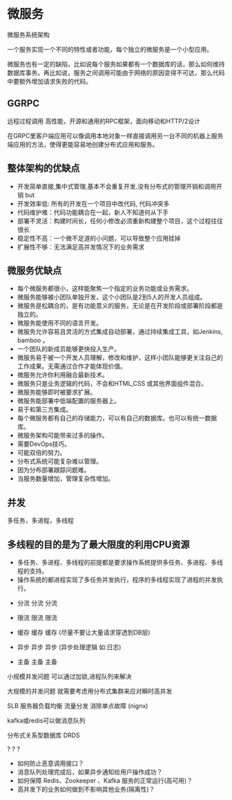 # 微服务

微服务系统架构

一个服务实现一个不同的特性或者功能，每个独立的微服务是一个小型应用。

微服务也有一定的缺陷，比如说每个服务如果都有一个数据库的话，那么如何维持数据库事务。再比如说，服务之间调用可能由于网络的原因变得不可达，那么代码中要额外增加请求失败的代码。

## GGRPC

远程过程调用
高性能，开源和通用的RPC框架，面向移动和HTTP/2设计

在GRPC里客户端应用可以像调用本地对象一样直接调用另一台不同的机器上服务端应用的方法，使得更能容易地创建分布式应用和服务。


## 整体架构的优缺点

- 开发简单直接,集中式管理,基本不会重复开发.没有分布式的管理开销和调用开销
but
- 开发效率低: 所有的开发在一个项目中改代码, 代码冲突多
- 代码维护难：代码功能耦合在一起，新人不知道何从下手
- 部署不灵活：构建时间长，任何小修改必须重新构建整个项目，这个过程往往很长
- 稳定性不高：一个微不足道的小问题，可以导致整个应用挂掉
- 扩展性不够：无法满足高并发情况下的业务需求

## 微服务优缺点

- 每个微服务都很小，这样能聚焦一个指定的业务功能或业务需求。
- 微服务能够被小团队单独开发，这个小团队是2到5人的开发人员组成。
- 微服务是松耦合的，是有功能意义的服务，无论是在开发阶段或部署阶段都是独立的。
- 微服务能使用不同的语言开发。
- 微服务允许容易且灵活的方式集成自动部署，通过持续集成工具，如Jenkins, bamboo 。
- 一个团队的新成员能够更快投入生产。
- 微服务易于被一个开发人员理解，修改和维护，这样小团队能够更关注自己的工作成果。无需通过合作才能体现价值。
- 微服务允许你利用融合最新技术。
- 微服务只是业务逻辑的代码，不会和HTML,CSS 或其他界面组件混合。
- 微服务能够即时被要求扩展。
- 微服务能部署中低端配置的服务器上。
- 易于和第三方集成。
- 每个微服务都有自己的存储能力，可以有自己的数据库。也可以有统一数据库。
- 微服务架构可能带来过多的操作。
- 需要DevOps技巧。
- 可能双倍的努力。
- 分布式系统可能复杂难以管理。
- 因为分布部署跟踪问题难。
- 当服务数量增加，管理复杂性增加。

## 并发

多任务，多进程，多线程

## 多线程的目的是为了最大限度的利用CPU资源

- 多任务、多进程、多线程的前提都是要求操作系统提供多任务、多进程、多线程的支持。
- 操作系统的都进程实现了多任务并发执行，程序的多线程实现了进程的并发执行。

* 分流 分流 分流

* 限流 限流 限流

* 缓存 缓存 缓存  (尽量不要让大量请求穿透到DB层)

* 异步 异步 异步  (异步处理逻辑 如:日志)

* 主备 主备 主备

小规模并发问题 可以通过加锁,进程队列来解决

大规模的并发问题 就需要考虑用分布式集群来应对瞬时高并发

SLB 服务器负载均衡  流量分发  消除单点故障  (nignx)

kafka或redis可以做消息队列

分布式关系型数据库 DRDS

? ? ?
* 如何防止恶意调用接口？
* 消息队列处理完成后，如果异步通知给用户操作成功？
* 如何保障 Redis、Zookeeper 、Kafka 服务的正常运行(高可用)？
* 高并发下的业务如何做到不影响其他业务(隔离性)？

